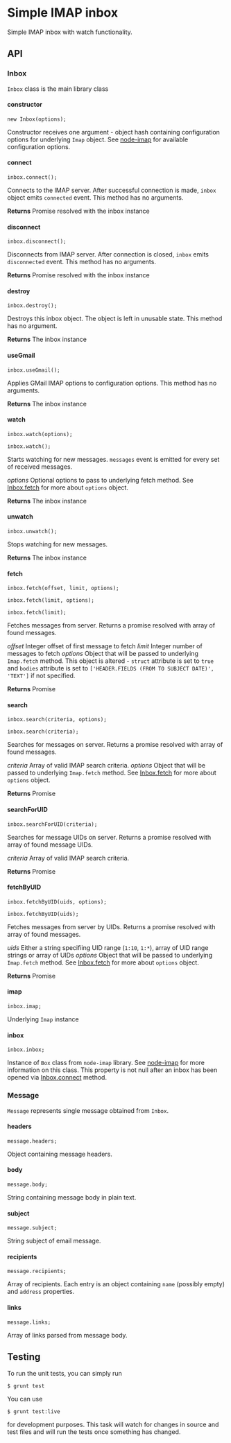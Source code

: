 Simple IMAP inbox
=================

Simple IMAP inbox with watch functionality.

## API

### Inbox

`Inbox` class is the main library class

#### constructor

`new Inbox(options);`

Constructor receives one argument - object hash containing configuration options for underlying `Imap` object. See [node-imap](https://github.com/mscdex/node-imap "node-imap GitHub repo") for available configuration options.

#### <a name="inbox.connect"></a>connect

`inbox.connect();`

Connects to the IMAP server. After successful connection is made, `inbox` object emits `connected` event. This method has no arguments.

**Returns** Promise resolved with the inbox instance

#### disconnect

`inbox.disconnect();`

Disconnects from IMAP server. After connection is closed, `inbox` emits `disconnected` event. This method has no arguments.

**Returns** Promise resolved with the inbox instance

#### destroy

`inbox.destroy();`

Destroys this inbox object. The object is left in unusable state. This method has no argument.

**Returns** The inbox instance

#### useGmail

`inbox.useGmail();`

Applies GMail IMAP options to configuration options. This method has no arguments.

**Returns** The inbox instance

#### watch

`inbox.watch(options);`

`inbox.watch();`

Starts watching for new messages. `messages` event is emitted for every set of received messages.

*options* Optional options to pass to underlying fetch method. See [Inbox.fetch](#inbox.fetch) for more about `options` object.

**Returns** The inbox instance

#### unwatch

`inbox.unwatch();`

Stops watching for new messages.

**Returns** The inbox instance

#### <a name="inbox.fetch"></a>fetch

`inbox.fetch(offset, limit, options);`

`inbox.fetch(limit, options);`

`inbox.fetch(limit);`

Fetches messages from server. Returns a promise resolved with array of found messages.

*offset* Integer offset of first message to fetch
*limit* Integer number of messages to fetch
*options* Object that will be passed to underlying `Imap.fetch` method. This object is altered - `struct` attribute is set to `true` and `bodies` attribute is set to `['HEADER.FIELDS (FROM TO SUBJECT DATE)', 'TEXT']` if not specified.

**Returns** Promise

#### search

`inbox.search(criteria, options);`

`inbox.search(criteria);`

Searches for messages on server. Returns a promise resolved with array of found messages.

*criteria* Array of valid IMAP search criteria.
*options* Object that will be passed to underlying `Imap.fetch` method. See [Inbox.fetch](#inbox.fetch) for more about `options` object.

**Returns** Promise

#### searchForUID

`inbox.searchForUID(criteria);`

Searches for message UIDs on server. Returns a promise resolved with array of found message UIDs.

*criteria* Array of valid IMAP search criteria.

**Returns** Promise

#### fetchByUID

`inbox.fetchByUID(uids, options);`

`inbox.fetchByUID(uids);`

Fetches messages from server by UIDs. Returns a promise resolved with array of found messages.

*uids* Either a string specifiing UID range (`1:10`, `1:*`), array of UID range strings or array of UIDs
*options* Object that will be passed to underlying `Imap.fetch` method. See [Inbox.fetch](#inbox.fetch) for more about `options` object.

**Returns** Promise

#### imap

`inbox.imap;`

Underlying `Imap` instance

#### inbox

`inbox.inbox;`

Instance of `Box` class from `node-imap` library. See [node-imap](https://github.com/mscdex/node-imap) for more information on this class. This property is not null after an inbox has been opened via [Inbox.connect](#inbox.connect) method.

### Message

`Message` represents single message obtained from `Inbox`.

#### headers

`message.headers;`

Object containing message headers.

#### body

`message.body;`

String containing message body in plain text.

#### subject

`message.subject;`

String subject of email message.

#### recipients

`message.recipients;`

Array of recipients. Each entry is an object containing `name` (possibly empty) and `address` properties.

#### links

`message.links;`

Array of links parsed from message body.

## Testing

To run the unit tests, you can simply run
    
    $ grunt test

You can use

    $ grunt test:live

for development purposes. This task will watch for changes in source and test files
and will run the tests once something has changed.
